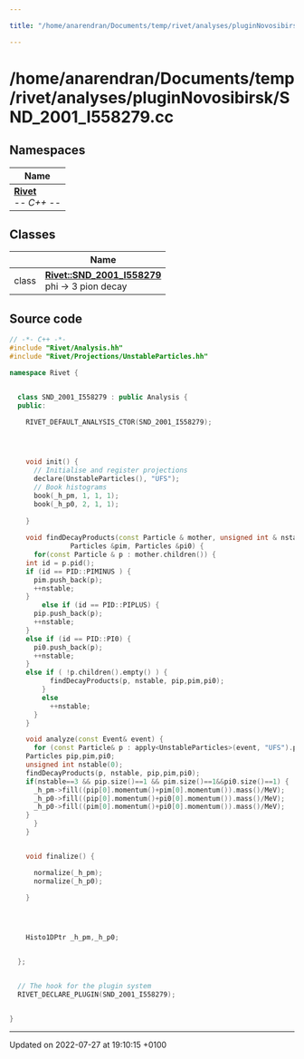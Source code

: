 ```yaml
---

title: "/home/anarendran/Documents/temp/rivet/analyses/pluginNovosibirsk/SND_2001_I558279.cc"

---
```


# /home/anarendran/Documents/temp/rivet/analyses/pluginNovosibirsk/SND_2001_I558279.cc



## Namespaces

| Name           |
| -------------- |
| **[Rivet](http://example.org/namespaces/namespacerivet/)** <br>-*- C++ -*-  |

## Classes

|                | Name           |
| -------------- | -------------- |
| class | **[Rivet::SND_2001_I558279](http://example.org/classes/classrivet_1_1snd__2001__i558279/)** <br>phi -> 3 pion decay  |




## Source code

```cpp
// -*- C++ -*-
#include "Rivet/Analysis.hh"
#include "Rivet/Projections/UnstableParticles.hh"

namespace Rivet {


  class SND_2001_I558279 : public Analysis {
  public:

    RIVET_DEFAULT_ANALYSIS_CTOR(SND_2001_I558279);




    void init() {
      // Initialise and register projections
      declare(UnstableParticles(), "UFS");
      // Book histograms
      book(_h_pm, 1, 1, 1);
      book(_h_p0, 2, 1, 1);
      
    }
    
    void findDecayProducts(const Particle & mother, unsigned int & nstable, Particles &pip,
               Particles &pim, Particles &pi0) {
      for(const Particle & p : mother.children()) {
    int id = p.pid();
    if (id == PID::PIMINUS ) {
      pim.push_back(p);
      ++nstable;
    }
        else if (id == PID::PIPLUS) {
      pip.push_back(p);
      ++nstable;
    }
    else if (id == PID::PI0) {
      pi0.push_back(p);
      ++nstable;
    }
    else if ( !p.children().empty() ) {
          findDecayProducts(p, nstable, pip,pim,pi0);
        }
        else
          ++nstable;
      }
    }

    void analyze(const Event& event) {
      for (const Particle& p : apply<UnstableParticles>(event, "UFS").particles(Cuts::pid==333)) {
    Particles pip,pim,pi0;
    unsigned int nstable(0);
    findDecayProducts(p, nstable, pip,pim,pi0);
    if(nstable==3 && pip.size()==1 && pim.size()==1&&pi0.size()==1) {
      _h_pm->fill((pip[0].momentum()+pim[0].momentum()).mass()/MeV);
      _h_p0->fill((pip[0].momentum()+pi0[0].momentum()).mass()/MeV);
      _h_p0->fill((pim[0].momentum()+pi0[0].momentum()).mass()/MeV);
    }
      }
    }


    void finalize() {

      normalize(_h_pm);
      normalize(_h_p0);

    }




    Histo1DPtr _h_pm,_h_p0;


  };


  // The hook for the plugin system
  RIVET_DECLARE_PLUGIN(SND_2001_I558279);


}
```


-------------------------------

Updated on 2022-07-27 at 19:10:15 +0100

